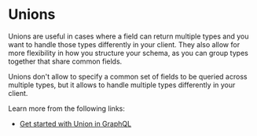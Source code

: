 # Unions

Unions are useful in cases where a field can return multiple types and you want to handle those types differently in your client. They also allow for more flexibility in how you structure your schema, as you can group types together that share common fields.

Unions don't allow to specify a common set of fields to be queried across multiple types, but it allows to handle multiple types differently in your client.

Learn more from the following links:

- [Get started with Union in GraphQL](https://graphql.org/learn/schema/#union-types)